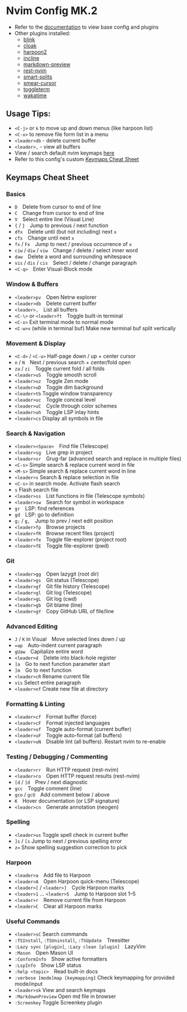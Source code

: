# Nvim Config MK.2

- Refer to the [documentation](https://lazyvim.github.io/installation) to view base config and plugins
- Other plugins installed:
  - [blink](https://github.com/Saghen/blink.nvim)
  - [cloak](https://github.com/laytan/cloak.nvim)
  - [harpoon2](https://github.com/ThePrimeagen/harpoon/tree/harpoon2)
  - [incline](https://github.com/b0o/incline.nvim)
  - [markdown-preview](https://github.com/iamcco/markdown-preview.nvim)
  - [rest-nvim](https://github.com/rest-nvim/rest.nvim)
  - [smart-splits](https://github.com/mrjones2014/smart-splits.nvim)
  - [smear-cursor](https://github.com/sphamba/smear-cursor.nvim)
  - [toggleterm](https://github.com/akinsho/toggleterm.nvim)
  - [wakatime](https://wakatime.com/neovim)

## Usage Tips:
- `<C-j>` or `k` to move up and down menus (like harpoon list)
- `<C-x>` to remove file form list in a menu
- `<leader>db` - delete current buffer
- `<leader>,` - view all buffers
- View / search default nvim keymaps [here](https://vimdoc.sourceforge.net/htmldoc/vimindex.html)
- Refer to this config's custom [Keymaps Cheat Sheet](#keymaps-cheat-sheet)

## Keymaps Cheat Sheet
### Basics
- `D` Delete from cursor to end of line  
- `C` Change from cursor to end of line  
- `V` Select entire line (Visual Line)  
- `{` / `}` Jump to previous / next function  
- `dfx` Delete until (but not including) next `x`  
- `cfx` Change until next `x`  
- `fx` / `Fx` Jump to next / previous occurrence of `x`  
- `ciw` / `diw` / `viw` Change / delete / select inner word  
- `daw` Delete a word and surrounding whitespace  
- `vis` / `dis` / `cis` Select / delete / change paragraph  
- `<C-q>` Enter Visual-Block mode  

### Window & Buffers
- `<leader>pv` Open Netrw explorer  
- `<leader>db` Delete current buffer  
- `<leader>,` List all buffers  
- `<C-\>` or `<leader>ft` Toggle built-in terminal  
- `<C-x>`  Exit terminal mode to normal mode
- `<C-w>v` (while in terminal buf) Make new terminal buf split vertically

### Movement & Display
- `<C-d>` / `<C-u>` Half-page down / up + center cursor  
- `n` / `N` Next / previous search + center/fold open  
- `za` / `zi` Toggle current fold / all folds  
- `<leader>uS` Toggle smooth scroll  
- `<leader>uz` Toggle Zen mode  
- `<leader>uD` Toggle dim background  
- `<leader>tb` Toggle window transparency
- `<leader>uc` Toggle conceal level
- `<leader>uC` Cycle through color schemes  
- `<leader>uh` Toggle LSP inlay hints  
- `<leader>cs` Display all symbols in file

### Search & Navigation
- `<leader><Space>` Find file (Telescope)  
- `<leader>sg` Live grep in project  
- `<leader>sr` Grug-far (advanced search and replace in multiple files)
- `<C-s>` Simple search & replace current word in file
- `<M-s>` Simple search & replace current word in line
- `<leader>s` Search & replace selection in file
- `<C-s>` in search mode. Activate flash search
- `s` Flash search file
- `<leader>ss` List functions in file (Telescope symbols)  
- `<leader>sw` Search for symbol in workspace  
- `gr` LSP: find references  
- `gd` LSP: go to definition  
- `g;` / `g,` Jump to prev / next edit position  
- `<leader>fp` Browse projects  
- `<leader>fR` Browse recent files (project)  
- `<leader>fe` Toggle file-explorer (project root)  
- `<leader>fE` Toggle file-explorer (pwd)  

### Git
- `<leader>gg` Open lazygit (root dir)  
- `<leader>gs` Git status (Telescope)  
- `<leader>gf` Git file history (Telescope)  
- `<leader>gl` Git log (Telescope)  
- `<leader>gL` Git log (cwd)  
- `<leader>gb` Git blame (line)  
- `<leader>gY` Copy GitHub URL of file/line  

### Advanced Editing
- `J` / `K` in Visual Move selected lines down / up  
- `=ap` Auto-indent current paragraph  
- `gUaw` Capitalize entire word  
- `<leader>d` Delete into black-hole register  
- `]a` Go to next function parameter start  
- `]m` Go to next function  
- `<leader>cR` Rename current file
- `vis` Select entire paragraph
- `<leader>nf`  Create new file at directory

### Formatting & Linting
- `<leader>cf` Format buffer (force)  
- `<leader>cF` Format injected languages  
- `<leader>uf` Toggle auto-format (current buffer)  
- `<leader>uF` Toggle auto-format (all buffers)  
- `<leader>uN` Disable lint (all buffers). Restart nvim to re-enable

### Testing / Debugging / Commenting
- `<leader>rr` Run HTTP request (rest-nvim)  
- `<leader>ro` Open HTTP request results (rest-nvim) 
- `[d` / `]d` Prev / next diagnostic  
- `gcc` Toggle comment (line)  
- `gco` / `gcO` Add comment below / above  
- `K` Hover documentation (or LSP signature)  
- `<leader>cn` Generate annotation (neogen)  

### Spelling
- `<leader>us` Toggle spell check in current buffer
- `]s` / `[s` Jump to next / previous spelling error
- `z=` Show spelling suggestion correction to pick

### Harpoon
- `<leader>a` Add file to Harpoon  
- `<leader>A` Open Harpoon quick-menu (Telescope)  
- `<leader>[` / `<leader>]` Cycle Harpoon marks  
- `<leader>1` … `<leader>5` Jump to Harpoon slot 1–5  
- `<leader>r` Remove current file from Harpoon  
- `<leader>C` Clear all Harpoon marks  

### Useful Commands
- `<leader>sC` Search commands
- `:TSInstall`, `:TSUninstall`, `:TSUpdate` Treesitter  
- `:Lazy sync [plugin]`, `:Lazy clean [plugin]` LazyVim  
- `:Mason` Open Mason UI  
- `:ConformInfo` Show active formatters  
- `:LspInfo` Show LSP status  
- `:help <topic>` Read built-in docs  
- `:verbose [mode]map [keymapping]` Check keymapping for provided mode/input
- `<leader>sk` View and search keymaps
- `:MarkdownPreview` Open md file in browser
- `:Screenkey` Toggle Screenkey plugin
